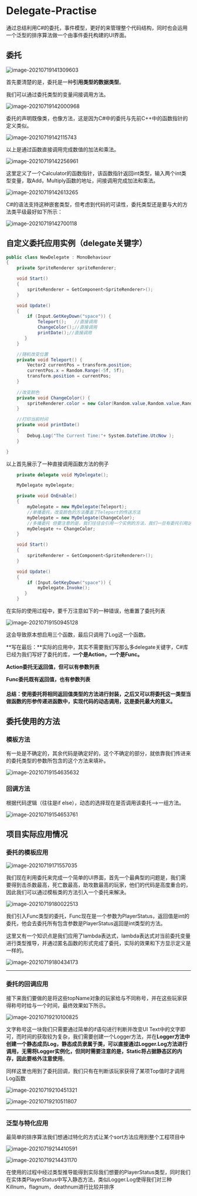 # Delegate-Practise

通过总结利用C#的委托，事件模型，更好的来管理整个代码结构，同时也会运用一个泛型的排序算法做一个由事件委托构建的UI界面。

## 委托

![image-20210719141309603](Document/image/image-20210719141309603.png)

首先要清楚的是，委托是一种**引用类型的数据类型**。

我们可以通过委托类型的变量间接调用方法。

![image-20210719142000968](Document/image/image-20210719142000968.png)

委托的声明既像类，也像方法，这是因为C#中的委托与先前C++中的函数指针的定义类似。

![image-20210719142115743](Document/image/image-20210719142115743.png)

以上是通过函数直接调用完成数值的加法和乘法。

![image-20210719142256961](Document/image/image-20210719142256961.png)

这里定义了一个Calculator的函数指针，该函数指针返回int类型，输入两个int类型变量，取Add，Multiply函数的地址，间接调用完成加法和乘法。

![image-20210719142613265](Document/image/image-20210719142613265.png)

C#的语法支持这种嵌套类型，但考虑到代码的可读性，委托类型还是要与大的方法类平级最好如下所示：

![image-20210719142700118](Document/image/image-20210719142700118.png)



## 自定义委托应用实例（delegate关键字）

```c#
public class NewDelegate : MonoBehaviour
{
    private SpriteRenderer spriteRenderer;

    void Start()
    {
        spriteRenderer = GetComponent<SpriteRenderer>();
    }

    void Update()
    {
        if (Input.GetKeyDown("space")) {
            Teleport();   //直接调用
            ChangeColor();//直接调用
            printDate();//直接调用
       }
    }

	//随机改变位置
    private void Teleport() { 
        Vector2 currentPos = transform.position;
        currentPos.x = Random.Range(-5f, 5f);
        transform.position = currentPos;
    }
	
	//改变颜色
    private void ChangeColor() {
        spriteRenderer.color = new Color(Random.value,Random.value,Random.value);
    }

	//打印当前时间
    private void printDate()
    {
        Debug.Log("The Current Time:"+ System.DateTime.UtcNow );
    }

}
```

以上首先展示了一种直接调用函数方法的例子

```c#
    private delegate void MyDelegate();

    MyDelegate myDelegate;

    private void OnEnable()
    {
        myDelegate = new MyDelegate(Teleport);
        //单播委托，改变颜色的方法覆盖了Teleport的传送方法
        myDelegate = new MyDelegate(ChangeColor);
        //多播委托 但要注意的是，我们往往会引用一个实例的方法，我们一旦有委托引用这个方法的话，就必须保证该实例（对象）存在于内存当中，这其实就造成了内存泄漏
      	myDelegate += ChangeColor;
    }

    void Start()
    {
        spriteRenderer = GetComponent<SpriteRenderer>();
    }

    void Update()
    {
        if (Input.GetKeyDown("space")) {
            myDelegate.Invoke();
       }
    }
```

在实际的使用过程中，要千万注意如下的一种错误，他重置了委托列表

![image-20210719150945128](Document/image/image-20210719150945128.png)

这会导致原本想启用三个函数，最后只调用了Log这一个函数。

**写在最后：**实际的应用中，其实不需要我们写那么多delegate关键字，C#库已经为我们写好了委托的库，**一个是Action，一个是Func。**

**Action委托无返回值，但可以有参数列表**

**Func委托既有返回值，也有参数列表**



#### 总结：使用委托将相同返回值类型的方法进行封装，之后又可以将委托这一类型当做函数的形参传递进函数中，实现代码的动态调用，这是委托最大的意义。



## 委托使用的方法

### 模板方法

有一处是不确定的，其余代码是确定好的，这个不确定的部分，就依靠我们传进来的委托类型的参数所包含的这个方法来填补。

![image-20210719154635632](Document/image/image-20210719154635632.png)

### 回调方法

根据代码逻辑（往往是if else），动态的选择现在是否调用该委托——>一组方法。

![image-20210719154653761](Document/image/image-20210719154653761.png)



## 项目实际应用情况

### 委托的模板应用

![image-20210719171557035](Document/image/image-20210719171557035.png)

我们现在利用委托来完成一个简单的UI界面，首先一个最典型的问题是，我们需要得到击杀数最高，死亡数最高，助攻数最高的玩家，他们的代码是高度重合的，因此我们可以通过模板类的方法引入一个委托来解决。

![image-20210719180022513](Document/image/image-20210719180022513.png)

我们引入Func类型的委托，Func现在是一个参数为PlayerStatus，返回值是int的委托，他会去委托所有包含参数是PlayerStatus返回是int类型的方法。

这里又有一个知识点是我们应用了lambda表达式，lambda表达式对当前委托变量进行类型推导，并通过匿名函数的形式完成了委托，实际的效果和下方显示定义是一样的。

![image-20210719180434173](Document/image/image-20210719180434173.png)

------

### 委托的回调应用

接下来我们要做的是将这些topName对象的玩家给与不同称号，并在这些玩家获得称号时给与一个时间，最终效果如下所示。

![image-20210719210100825](Document/image/image-20210719210100825.png)

文字称号这一块我们只需要通过简单的if语句进行判断并改变UI Text中的文字即可，而时间的获取较为复杂，我们需要创建一个Logger方法，并在**Logger方法中创建一个静态成员Log，静态成员隶属于类，可以直接通过Logger.Log方法进行调用，无需将Logger实例化，但同时需要注意的是，Static将占据静态区的内存，因此要格外注意使用**。

同样这里也用到了委托回调，我们只有在判断该玩家获得了某项Top值时才调用Log函数

![image-20210719210451321](Document/image/image-20210719210451321.png)

![image-20210719210511807](Document/image/image-20210719210511807.png)

------

### 泛型与特化应用

最简单的排序算法我们想通过特化的方式让某个sort方法应用到整个工程项目中

![image-20210719214410591](Document/image/image-20210719214410591.png)

![image-20210719214431170](Document/image/image-20210719214431170.png)

在使用的过程中经过类型推导能得到实际我们想要的PlayerStatus类型，同时我们在实体类PlayerStatus中写入静态方法，类似Logger.Log使得我们对三种Killnum，flagnum，deathnum进行比较并排序


